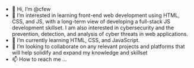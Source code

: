 - 👋 Hi, I’m @cfew
- 👀 I’m interested in learning front-end web development using HTML, CSS, and JS, with a long-term view of developing a full-stack JS development skillset. I am also interested in cybersecurity and the prevention, detection, and analysis of cyber threats in web applications.
- 🌱 I’m currently learning HTML, CSS, and JavaScript.
- 💞️ I’m looking to collaborate on any relevant projects and platforms that will help solidify and expand my knowledge and skillset
- 📫 How to reach me ...

<!---
cfew/cfew is a ✨ special ✨ repository because its `README.md` (this file) appears on your GitHub profile.
You can click the Preview link to take a look at your changes.
--->
